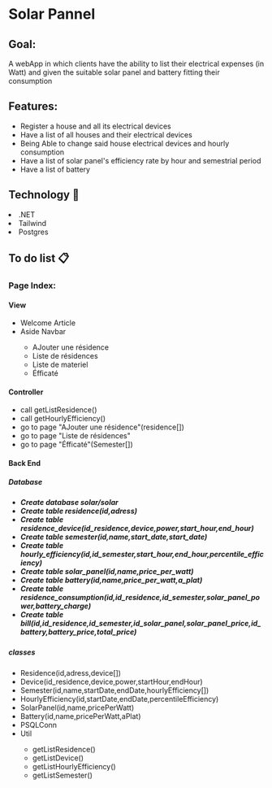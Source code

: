 <h1>Solar Pannel</h1>
<h2>Goal:</h2>
<p>A webApp in which clients have the ability to list their electrical expenses (in Watt) and given the suitable solar panel and battery fitting their consumption</p>
<h2>Features:</h2>
<ul>
    <li>Register a house and all its electrical devices</li>
    <li>Have a list of all houses and their electrical devices</li>
    <li>Being Able to change said house electrical devices and hourly consumption</li>
    <li>Have a list of solar panel's efficiency rate by hour and semestrial period</li>
    <li>Have a list of battery</li>
</ul>
<h2>Technology &#x1F680;</h2>
    <li>.NET</li>
    <li>Tailwind</li>
    <li>Postgres</li>
<h2>To do list &#x1F4CB;</h2>
    <h3>Page Index:</h3>
        <h4>View</h4>
            <ul>
                <li>Welcome Article</li>
                <li>Aside Navbar</li>
                <ul>
                    <li>AJouter une r&eacute;sidence</li>
                    <li>Liste de r&eacute;sidences</li>
                    <li>Liste de materiel</li>
                    <li>&Eacute;fficat&eacute;</li>
                </ul>
            </ul>
        <h4>Controller</h4>
            <ul>
                <li>call getListResidence()</li>
                <li>call getHourlyEfficiency()</li>
                <li>go to page "AJouter une r&eacute;sidence"(residence[])</li>
                <li>go to page "Liste de r&eacute;sidences"</li>
                <li>go to page "&Eacute;fficat&eacute;"(Semester[])</li>
            </ul>
        <h4>Back End</h4>
            <h5>Database<h5>
                <ul>
                    <li>Create database solar/solar</li>
                    <li>Create table residence(id,adress)</li>
                    <li>Create table residence_device(id_residence,device,power,start_hour,end_hour)</li>
                    <li>Create table semester(id,name,start_date,start_date)</li>
                    <li>Create table hourly_efficiency(id,id_semester,start_hour,end_hour,percentile_efficiency)</li>
                    <li>Create table solar_panel(id,name,price_per_watt)</li>
                    <li>Create table battery(id,name,price_per_watt,a_plat)</li>
                    <li>Create table residence_consumption(id,id_residence,id_semester,solar_panel_power,battery_charge)</li>
                    <li>Create table bill(id,id_residence,id_semester,id_solar_panel,solar_panel_price,id_battery,battery_price,total_price)</li>
                </ul>
            <h5>classes</h5>
                <ul>
                    <li>Residence(id,adress,device[])</li>
                    <li>Device(id_residence,device,power,startHour,endHour)</li>
                    <li>Semester(id,name,startDate,endDate,hourlyEfficiency[])</li>
                    <li>HourlyEfficiency(id,startDate,endDate,percentileEfficiency)</li>
                    <li>SolarPanel(id,name,pricePerWatt)</li>                    
                    <li>Battery(id,name,pricePerWatt,aPlat)</li>
                    <li>PSQLConn</li>
                    <li>Util</li>
                    <ul>
                        <li>getListResidence()</li>
                        <li>getListDevice()</li>
                        <li>getListHourlyEfficiency()</li>
                        <li>getListSemester()</li>
                    </ul>
                </ul>

 
